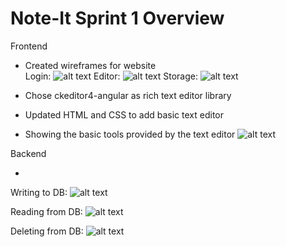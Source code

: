 # Note-It Sprint 1 Overview

Frontend
- Created wireframes for website <br>
Login:
![alt text](https://github.com/Praveena-H/SoftwareEngineering/blob/main/Demos/Login_Wireframe.png "Login")
Editor:
![alt text](https://github.com/Praveena-H/SoftwareEngineering/blob/main/Demos/Frontpage_Wireframe.png "Editor")
Storage:
![alt text](https://github.com/Praveena-H/SoftwareEngineering/blob/main/Demos/Storage_Wireframe.png "Storage")

- Chose ckeditor4-angular as rich text editor library
- Updated HTML and CSS to add basic text editor
- Showing the basic tools provided by the text editor
![alt text](https://github.com/Praveena-H/SoftwareEngineering/blob/main/Demos/Frontend_Demo.gif "Frontend")

Backend

- 

Writing to DB:
![alt text](https://github.com/Praveena-H/SoftwareEngineering/blob/main/Demos/writing.gif "Writing/Insertion")

Reading from DB:
![alt text](https://github.com/Praveena-H/SoftwareEngineering/blob/main/Demos/reading.gif "Reading")

Deleting from DB:
![alt text](https://github.com/Praveena-H/SoftwareEngineering/blob/main/Demos/deleting.gif "Deletion")


